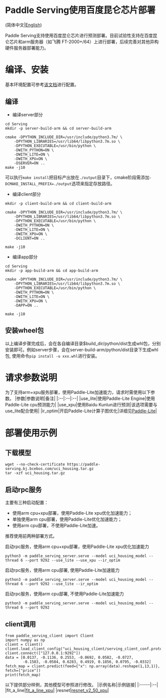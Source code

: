 # Paddle Serving使用百度昆仑芯片部署
(简体中文|[English](./BAIDU_KUNLUN_XPU_SERVING.md))

Paddle Serving支持使用百度昆仑芯片进行预测部署。目前试验性支持在百度昆仑芯片和arm服务器（如飞腾 FT-2000+/64）上进行部署，后续完善对其他异构硬件服务器部署能力。

# 编译、安装
基本环境配置可参考[该文档](COMPILE_CN.md)进行配置。
## 编译
* 编译server部分
```
cd Serving
mkdir -p server-build-arm && cd server-build-arm

cmake -DPYTHON_INCLUDE_DIR=/usr/include/python3.7m/ \
    -DPYTHON_LIBRARIES=/usr/lib64/libpython3.7m.so \
    -DPYTHON_EXECUTABLE=/usr/bin/python \
    -DWITH_PYTHON=ON \
    -DWITH_LITE=ON \
    -DWITH_XPU=ON \
    -DSERVER=ON ..
make -j10
```
可以执行`make install`把目标产出放在`./output`目录下，cmake阶段需添加`-DCMAKE_INSTALL_PREFIX=./output`选项来指定存放路径。
* 编译client部分
```
mkdir -p client-build-arm && cd client-build-arm

cmake -DPYTHON_INCLUDE_DIR=/usr/include/python3.7m/ \
    -DPYTHON_LIBRARIES=/usr/lib64/libpython3.7m.so \
    -DPYTHON_EXECUTABLE=/usr/bin/python \
    -DWITH_PYTHON=ON \
    -DWITH_LITE=ON \
    -DWITH_XPU=ON \
    -DCLIENT=ON ..

make -j10
```
* 编译app部分
```
cd Serving 
mkdir -p app-build-arm && cd app-build-arm

cmake -DPYTHON_INCLUDE_DIR=/usr/include/python3.7m/ \
    -DPYTHON_LIBRARIES=/usr/lib64/libpython3.7m.so \
    -DPYTHON_EXECUTABLE=/usr/bin/python \
    -DWITH_PYTHON=ON \
    -DWITH_LITE=ON \
    -DWITH_XPU=ON \
    -DAPP=ON ..

make -j10
```
## 安装wheel包
以上编译步骤完成后，会在各自编译目录$build_dir/python/dist生成whl包，分别安装即可。例如server步骤，会在server-build-arm/python/dist目录下生成whl包, 使用命令```pip install -u xxx.whl```进行安装。

# 请求参数说明
为了支持arm+xpu服务部署，使用Paddle-Lite加速能力，请求时需使用以下参数。
|参数|参数说明|备注|
|:--|:--|:--|
|use_lite|使用Paddle-Lite Engine|使用Paddle-Lite cpu预测能力|
|use_xpu|使用Baidu Kunlun进行预测|该选项需要与use_lite配合使用|
|ir_optim|开启Paddle-Lite计算子图优化|详细见[Paddle-Lite](https://github.com/PaddlePaddle/Paddle-Lite)|
# 部署使用示例
## 下载模型
```
wget --no-check-certificate https://paddle-serving.bj.bcebos.com/uci_housing.tar.gz
tar -xzf uci_housing.tar.gz
```
## 启动rpc服务
主要有三种启动配置：
* 使用arm cpu+xpu部署，使用Paddle-Lite xpu优化加速能力；
* 单独使用arm cpu部署，使用Paddle-Lite优化加速能力；
* 使用arm cpu部署，不使用Paddle-Lite加速。
    
推荐使用前两种部署方式。

启动rpc服务，使用arm cpu+xpu部署，使用Paddle-Lite xpu优化加速能力
```
python3 -m paddle_serving_server.serve --model uci_housing_model --thread 6 --port 9292 --use_lite --use_xpu --ir_optim
```
启动rpc服务，使用arm cpu部署, 使用Paddle-Lite加速能力
```
python3 -m paddle_serving_server.serve --model uci_housing_model --thread 6 --port 9292 --use_lite --ir_optim
```
启动rpc服务，使用arm cpu部署, 不使用Paddle-Lite加速能力
```
python3 -m paddle_serving_server.serve --model uci_housing_model --thread 6 --port 9292
```
## client调用
```
from paddle_serving_client import Client
import numpy as np
client = Client()
client.load_client_config("uci_housing_client/serving_client_conf.prototxt")
client.connect(["127.0.0.1:9292"])
data = [0.0137, -0.1136, 0.2553, -0.0692, 0.0582, -0.0727,
        -0.1583, -0.0584, 0.6283, 0.4919, 0.1856, 0.0795, -0.0332]
fetch_map = client.predict(feed={"x": np.array(data).reshape(1,13,1)}, fetch=["price"])
print(fetch_map)
```
以下提供部分样例，其他模型可参照进行修改。
|示例名称|示例链接|
|:-----|:--|
|fit_a_line|[fit_a_line_xpu](../python/examples/xpu/fit_a_line_xpu)|
|resnet|[resnet_v2_50_xpu](../python/examples/xpu/resnet_v2_50_xpu)|

